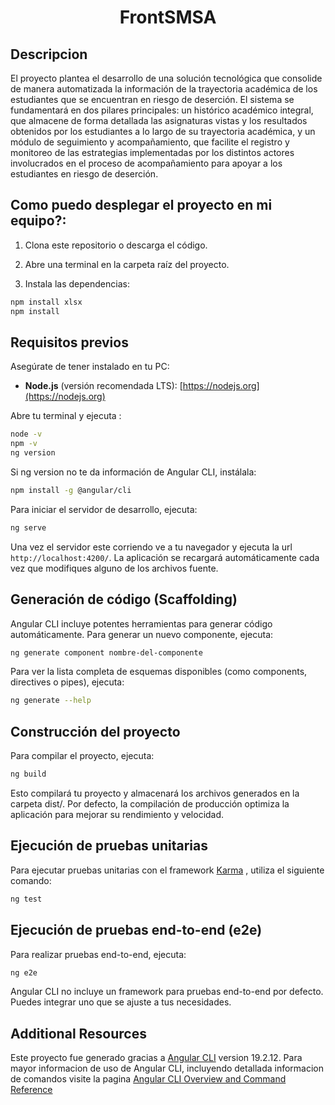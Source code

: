<h1 align="center">FrontSMSA</h1>   

## Descripcion

El proyecto plantea el desarrollo de una solución tecnológica que consolide de manera automatizada la información de la trayectoria académica de los estudiantes que se encuentran en riesgo de deserción. El sistema se fundamentará en dos pilares principales: un histórico académico integral, que almacene de forma detallada las asignaturas vistas y los resultados obtenidos por los estudiantes a lo largo de su trayectoria académica, y un módulo de seguimiento y acompañamiento, que facilite el registro y monitoreo de las estrategias implementadas por los distintos actores involucrados en el proceso de acompañamiento para apoyar a los estudiantes en riesgo de deserción.

## Como puedo desplegar el proyecto en mi equipo?:

1. Clona este repositorio o descarga el código.

2. Abre una terminal en la carpeta raíz del proyecto.

3. Instala las dependencias:

```bash
npm install xlsx
npm install
```

##  Requisitos previos 

Asegúrate de tener instalado en tu PC:

- **Node.js** (versión recomendada LTS): [https://nodejs.org](https://nodejs.org)

Abre tu terminal y ejecuta :

```bash
node -v
npm -v
ng version
```

Si ng version no te da información de Angular CLI, instálala:

```bash
npm install -g @angular/cli
```

Para iniciar el servidor de desarrollo, ejecuta:

```bash
ng serve
```

Una vez el servidor este corriendo ve a tu navegador y ejecuta la url `http://localhost:4200/`. La aplicación se recargará automáticamente cada vez que modifiques alguno de los archivos fuente.

## Generación de código (Scaffolding)

Angular CLI incluye potentes herramientas para generar código automáticamente. Para generar un nuevo componente, ejecuta:

```bash
ng generate component nombre-del-componente
```

Para ver la lista completa de esquemas disponibles (como components, directives o pipes), ejecuta:

```bash
ng generate --help
```

## Construcción del proyecto

Para compilar el proyecto, ejecuta:

```bash
ng build
```

Esto compilará tu proyecto y almacenará los archivos generados en la carpeta dist/.
Por defecto, la compilación de producción optimiza la aplicación para mejorar su rendimiento y velocidad.

## Ejecución de pruebas unitarias

Para ejecutar pruebas unitarias con el framework [Karma](https://karma-runner.github.io) , utiliza el siguiente comando:

```bash
ng test
```

## Ejecución de pruebas end-to-end (e2e)

Para realizar pruebas end-to-end, ejecuta:

```bash
ng e2e
```

Angular CLI no incluye un framework para pruebas end-to-end por defecto. Puedes integrar uno que se ajuste a tus necesidades.

## Additional Resources

Este proyecto fue generado gracias a [Angular CLI](https://github.com/angular/angular-cli) version 19.2.12.
Para mayor informacion de uso de Angular CLI, incluyendo detallada informacion de comandos visite la pagina [Angular CLI Overview and Command Reference](https://angular.dev/tools/cli)
